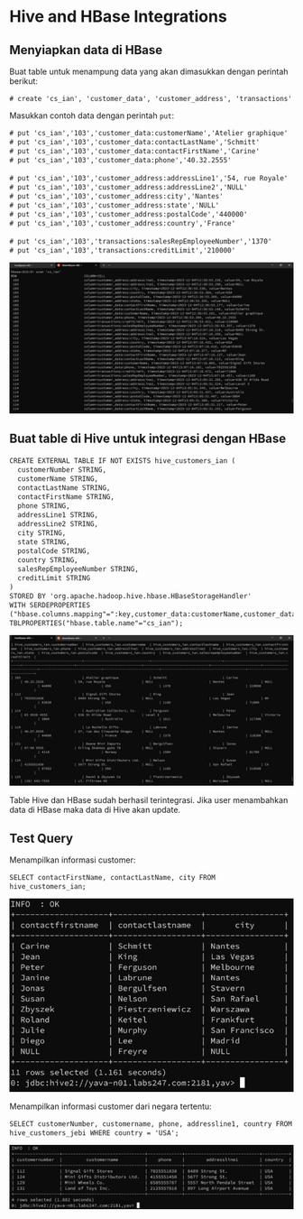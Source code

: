# Hive and HBase Integrations

## Menyiapkan data di HBase
Buat table untuk menampung data yang akan dimasukkan dengan perintah berikut:

```
# create 'cs_ian', 'customer_data', 'customer_address', 'transactions'
```

Masukkan contoh data dengan perintah `put`:
```
# put 'cs_ian','103','customer_data:customerName','Atelier graphique'
# put 'cs_ian','103','customer_data:contactLastName','Schmitt'
# put 'cs_ian','103','customer_data:contactFirstName','Carine'
# put 'cs_ian','103','customer_data:phone','40.32.2555'

# put 'cs_ian','103','customer_address:addressLine1','54, rue Royale'
# put 'cs_ian','103','customer_address:addressLine2','NULL'
# put 'cs_ian','103','customer_address:city','Nantes'
# put 'cs_ian','103','customer_address:state','NULL'
# put 'cs_ian','103','customer_address:postalCode','440000'
# put 'cs_ian','103','customer_address:country','France'
 
# put 'cs_ian','103','transactions:salesRepEmployeeNumber','1370'
# put 'cs_ian','103','transactions:creditLimit','210000'
```

![Alt text](image-21.png)

## Buat table di Hive untuk integrasi dengan HBase


```
CREATE EXTERNAL TABLE IF NOT EXISTS hive_customers_ian (
  customerNumber STRING,
  customerName STRING,
  contactLastName STRING,
  contactFirstName STRING,
  phone STRING,
  addressLine1 STRING,
  addressLine2 STRING,
  city STRING,
  state STRING,
  postalCode STRING,
  country STRING,
  salesRepEmployeeNumber STRING,
  creditLimit STRING
)
STORED BY 'org.apache.hadoop.hive.hbase.HBaseStorageHandler'
WITH SERDEPROPERTIES ("hbase.columns.mapping"=":key,customer_data:customerName,customer_data:contactLastName,customer_data:contactFirstName,customer_data:phone,customer_address:addressLine1,customer_address:addressLine2,customer_address:city,customer_address:state,customer_address:postalCode,customer_address:country,transactions:salesRepEmployeeNumber,transactions:creditLimit")
TBLPROPERTIES("hbase.table.name"="cs_ian");
```
![Alt text](image.png)

Table Hive dan HBase sudah berhasil terintegrasi. Jika user menambahkan data di HBase maka data di Hive akan update.

## Test Query

Menampilkan informasi customer:

```
SELECT contactFirstName, contactLastName, city FROM hive_customers_ian;
```

![Alt text](image-1.png)

Menampilkan informasi customer dari negara tertentu:

```
SELECT customerNumber, customername, phone, addressline1, country FROM hive_customers_jebi WHERE country = 'USA';
```

![Alt text](image-2.png)